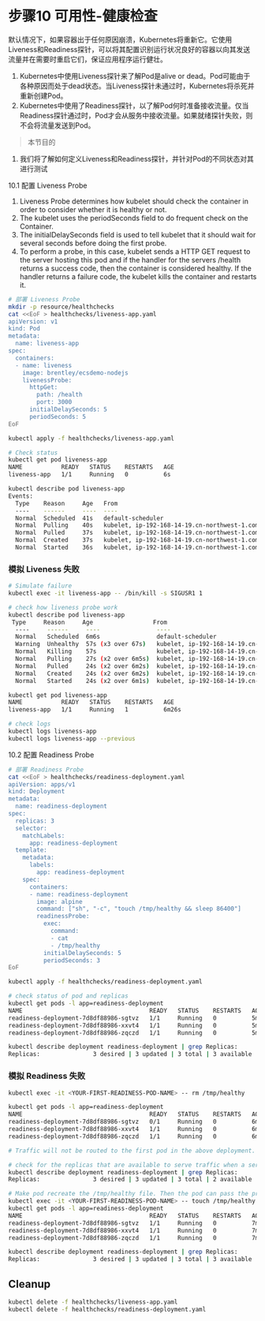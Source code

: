 # 步骤10 可用性-健康检查
默认情况下，如果容器出于任何原因崩溃，Kubernetes将重新它。它使用Liveness和Readiness探针，可以将其配置识别运行状况良好的容器以向其发送流量并在需要时重启它们，保证应用程序运行健壮。
1. Kubernetes中使用Liveness探针来了解Pod是alive or dead。Pod可能由于各种原因而处于dead状态。当Liveness探针未通过时，Kubernetes将杀死并重新创建Pod。
2. Kubernetes中使用了Readiness探针，以了解Pod何时准备接收流量。仅当Readiness探针通过时，Pod才会从服务中接收流量。如果就绪探针失败，则不会将流量发送到Pod。


> 本节目的
1. 我们将了解如何定义Liveness和Readiness探针，并针对Pod的不同状态对其进行测试


10.1 配置 Liveness Probe

1. Liveness Probe determines how kubelet should check the container in order to consider whether it is healthy or not. 
2. The kubelet uses the periodSeconds field to do frequent check on the Container. 
3. The initialDelaySeconds field is used to tell kubelet that it should wait for several seconds before doing the first probe. 
4. To perform a probe, in this case, kubelet sends a HTTP GET request to the server hosting this pod and if the handler for the servers /health returns a success code, then the container is considered healthy. If the handler returns a failure code, the kubelet kills the container and restarts it.

```bash
# 部署 Liveness Probe
mkdir -p resource/healthchecks
cat <<EoF > healthchecks/liveness-app.yaml
apiVersion: v1
kind: Pod
metadata:
  name: liveness-app
spec:
  containers:
  - name: liveness
    image: brentley/ecsdemo-nodejs
    livenessProbe:
      httpGet:
        path: /health
        port: 3000
      initialDelaySeconds: 5
      periodSeconds: 5
EoF

kubectl apply -f healthchecks/liveness-app.yaml

# Check status
kubectl get pod liveness-app
NAME           READY   STATUS    RESTARTS   AGE
liveness-app   1/1     Running   0          6s

kubectl describe pod liveness-app
Events:
  Type    Reason     Age   From                                                       Message
  ----    ------     ----  ----                                                       -------
  Normal  Scheduled  41s   default-scheduler                                          Successfully assigned default/liveness-app to ip-192-168-14-19.cn-northwest-1.compute.internal
  Normal  Pulling    40s   kubelet, ip-192-168-14-19.cn-northwest-1.compute.internal  Pulling image "brentley/ecsdemo-nodejs"
  Normal  Pulled     37s   kubelet, ip-192-168-14-19.cn-northwest-1.compute.internal  Successfully pulled image "brentley/ecsdemo-nodejs"
  Normal  Created    37s   kubelet, ip-192-168-14-19.cn-northwest-1.compute.internal  Created container liveness
  Normal  Started    36s   kubelet, ip-192-168-14-19.cn-northwest-1.compute.internal  Started container liveness
```

### 模拟 Liveness 失败
```bash
# Simulate failure
kubectl exec -it liveness-app -- /bin/kill -s SIGUSR1 1

# check how liveness probe work
kubectl describe pod liveness-app
 Type     Reason     Age                 From                                                       Message
  ----     ------     ----                ----                                                       -------
  Normal   Scheduled  6m6s                default-scheduler                                          Successfully assigned default/liveness-app to ip-192-168-14-19.cn-northwest-1.compute.internal
  Warning  Unhealthy  57s (x3 over 67s)   kubelet, ip-192-168-14-19.cn-northwest-1.compute.internal  Liveness probe failed: Get http://192.168.29.229:3000/health: net/http: request canceled (Client.Timeout exceeded while awaiting headers)
  Normal   Killing    57s                 kubelet, ip-192-168-14-19.cn-northwest-1.compute.internal  Container liveness failed liveness probe, will be restarted
  Normal   Pulling    27s (x2 over 6m5s)  kubelet, ip-192-168-14-19.cn-northwest-1.compute.internal  Pulling image "brentley/ecsdemo-nodejs"
  Normal   Pulled     24s (x2 over 6m2s)  kubelet, ip-192-168-14-19.cn-northwest-1.compute.internal  Successfully pulled image "brentley/ecsdemo-nodejs"
  Normal   Created    24s (x2 over 6m2s)  kubelet, ip-192-168-14-19.cn-northwest-1.compute.internal  Created container liveness
  Normal   Started    24s (x2 over 6m1s)  kubelet, ip-192-168-14-19.cn-northwest-1.compute.internal  Started container liveness

kubectl get pod liveness-app
NAME           READY   STATUS    RESTARTS   AGE
liveness-app   1/1     Running   1          6m26s

# check logs
kubectl logs liveness-app
kubectl logs liveness-app --previous

```

10.2 配置 Readiness Probe
```bash
# 部署 Readiness Probe
cat <<EoF > healthchecks/readiness-deployment.yaml
apiVersion: apps/v1
kind: Deployment
metadata:
  name: readiness-deployment
spec:
  replicas: 3
  selector:
    matchLabels:
      app: readiness-deployment
  template:
    metadata:
      labels:
        app: readiness-deployment
    spec:
      containers:
      - name: readiness-deployment
        image: alpine
        command: ["sh", "-c", "touch /tmp/healthy && sleep 86400"]
        readinessProbe:
          exec:
            command:
            - cat
            - /tmp/healthy
          initialDelaySeconds: 5
          periodSeconds: 3
EoF

kubectl apply -f healthchecks/readiness-deployment.yaml

# check status of pod and replicas
kubectl get pods -l app=readiness-deployment
NAME                                    READY   STATUS    RESTARTS   AGE
readiness-deployment-7d8df88986-sgtvz   1/1     Running   0          5m31s
readiness-deployment-7d8df88986-xxvt4   1/1     Running   0          5m31s
readiness-deployment-7d8df88986-zqczd   1/1     Running   0          5m31s

kubectl describe deployment readiness-deployment | grep Replicas:
Replicas:               3 desired | 3 updated | 3 total | 3 available | 0 unavailable
```

### 模拟 Readiness 失败
```bash
kubectl exec -it <YOUR-FIRST-READINESS-POD-NAME> -- rm /tmp/healthy

kubectl get pods -l app=readiness-deployment
NAME                                    READY   STATUS    RESTARTS   AGE
readiness-deployment-7d8df88986-sgtvz   0/1     Running   0          6m37s
readiness-deployment-7d8df88986-xxvt4   1/1     Running   0          6m37s
readiness-deployment-7d8df88986-zqczd   1/1     Running   0          6m37s

# Traffic will not be routed to the first pod in the above deployment. The ready column confirms that the readiness probe for this pod did not pass and hence was marked as not ready.

# check for the replicas that are available to serve traffic when a service is pointed to this deployment.
kubectl describe deployment readiness-deployment | grep Replicas:
Replicas:               3 desired | 3 updated | 3 total | 2 available | 1 unavailable

# Make pod recreate the /tmp/healthy file. Then the pod can pass the probe, it getting marked as ready and will begin to receive traffic again.
kubectl exec -it <YOUR-FIRST-READINESS-POD-NAME> -- touch /tmp/healthy
kubectl get pods -l app=readiness-deployment
NAME                                    READY   STATUS    RESTARTS   AGE
readiness-deployment-7d8df88986-sgtvz   1/1     Running   0          7m30s
readiness-deployment-7d8df88986-xxvt4   1/1     Running   0          7m30s
readiness-deployment-7d8df88986-zqczd   1/1     Running   0          7m30s

kubectl describe deployment readiness-deployment | grep Replicas:
Replicas:               3 desired | 3 updated | 3 total | 3 available | 0 unavailable
```

## Cleanup
```bash
kubectl delete -f healthchecks/liveness-app.yaml
kubectl delete -f healthchecks/readiness-deployment.yaml
```
